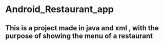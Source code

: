 # Android_Restaurant_app
## This is a project made in java and xml , with the purpose of showing the menu of a restaurant 

